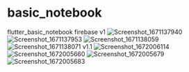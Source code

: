 # basic_notebook
flutter_basic_notebook
firebase 
v1
![Screenshot_1671137940](https://user-images.githubusercontent.com/96391873/207965885-47f2306c-67a3-4b25-bae3-6641fe72a4e6.png)
![Screenshot_1671137953](https://user-images.githubusercontent.com/96391873/207965918-8ebf6cac-4e96-469d-b606-3fec2ef9f168.png)
![Screenshot_1671138059](https://user-images.githubusercontent.com/96391873/207966204-0f27e837-3295-4c66-a8d4-2cc3fb64bed6.png)
![Screenshot_1671138071](https://user-images.githubusercontent.com/96391873/207966233-88c82bda-75d1-4ff9-b228-191448a047e6.png)
v1.1
![Screenshot_1672006114](https://user-images.githubusercontent.com/96391873/209483099-07a30284-54f5-4201-ac45-370f5147bf25.png)
![Screenshot_1672005660](https://user-images.githubusercontent.com/96391873/209483100-917bc24f-2861-406b-bc76-7072123a6e4e.png)
![Screenshot_1672005679](https://user-images.githubusercontent.com/96391873/209483101-fd883f80-18f0-4d4c-857e-2ef9918ec4af.png)
![Screenshot_1672005683](https://user-images.githubusercontent.com/96391873/209483102-1005144e-43b2-42cc-87f8-e0a09030c964.png)
